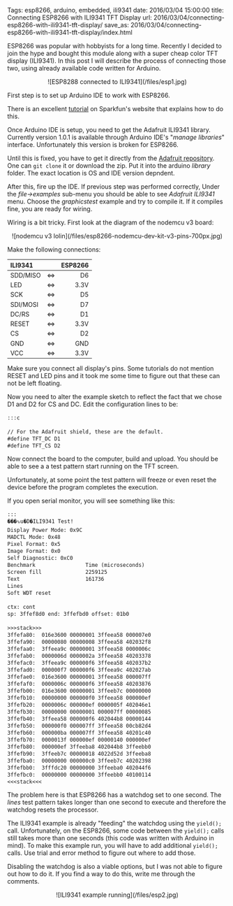 Tags: esp8266, arduino, embedded, ili9341
date: 2016/03/04 15:00:00
title: Connecting ESP8266 with ILI9341 TFT Display
url: 2016/03/04/connecting-esp8266-with-ili9341-tft-display/
save_as: 2016/03/04/connecting-esp8266-with-ili9341-tft-display/index.html


ESP8266 was popular with hobbyists for a long time. Recently I decided to join the hype and bought this module along with a super cheap color TFT display (ILI9341). In this post I will describe the process of connecting those two, using already available code written for Arduino.

<center>
![ESP8288 connected to ILI9341](/files/esp1.jpg)
</center>

First step is to set up Arduino IDE to work with ESP8266.

There is an excellent [tutorial](https://learn.sparkfun.com/tutorials/esp8266-thing-hookup-guide/installing-the-esp8266-arduino-addon)  on Sparkfun's website that explains how to do this.

Once Arduino IDE is setup, you need to get the Adafruit ILI9341 library. Currently version 1.0.1 is available through Arduino IDE's "*manage libraries*" interface. Unfortunately this version is broken for ESP8266.

Until this is fixed, you have to get it directly from the [Adafruit repository](https://github.com/adafruit/Adafruit_ILI9341). One can `git clone` it or download the zip. Put it into the arduino *library* folder. The exact location is OS and IDE version depndent.

After this, fire up the IDE. If previous step was performed correctly, Under the *file->examples* sub-menu you should be able to see *Adafruit ILI9341* menu. Choose the *graphicstest* example and try to compile it. If it compiles fine, you are ready for wiring.

Wiring is a bit tricky. First look at the diagram of the nodemcu v3 board:

<center>
![nodemcu v3 lolin](/files/esp8266-nodemcu-dev-kit-v3-pins-700px.jpg)
</center>

Make the following connections:

| ILI9341       |          | ESP8266 |
|:------------- |:--------:| -------:|
| SDD/MISO      |  &#8660; | D6      |
| LED           |  &#8660; | 3.3V    |
| SCK           |  &#8660; | D5      |
| SDI/MOSI      |  &#8660; | D7      |
| DC/RS         |  &#8660; | D1      |
| RESET         |  &#8660; | 3.3V    |
| CS            |  &#8660; | D2      |
| GND           |  &#8660; | GND     |
| VCC           |  &#8660; | 3.3V    |


Make sure you connect all display's pins. Some tutorials do not mention RESET and LED pins and it took me some time to figure out that these can not be left floating.

Now you need to alter the example sketch to reflect the fact that we chose D1 and D2 for CS and DC. Edit the configuration lines to be:

    :::c
    
    // For the Adafruit shield, these are the default.
    #define TFT_DC D1
    #define TFT_CS D2

Now connect the board to the computer, build and upload. You should be able to see a a test pattern start running on the TFT screen.

Unfortunately, at some point the test pattern will freeze or even reset the device before the program completes the execution.

If you open serial monitor, you will see something like this:

    :::
    ���ԅu�D�ILI9341 Test!
    Display Power Mode: 0x9C
    MADCTL Mode: 0x48
    Pixel Format: 0x5
    Image Format: 0x0
    Self Diagnostic: 0xC0
    Benchmark                Time (microseconds)
    Screen fill              2259125
    Text                     161736
    Lines                    
    Soft WDT reset
    
    ctx: cont 
    sp: 3ffef8d0 end: 3ffefbd0 offset: 01b0
    
    >>>stack>>>
    3ffefa80:  016e3600 00000001 3ffeea58 000007e0  
    3ffefa90:  00000080 00000008 3ffeea58 402032f8  
    3ffefaa0:  3ffeea9c 00000001 3ffeea58 0000006c  
    3ffefab0:  0000006d 0000002a 3ffeea58 40203378  
    3ffefac0:  3ffeea9c 000000f6 3ffeea58 402037b2  
    3ffefad0:  000000f7 000000f6 3ffeea9c 402027ab  
    3ffefae0:  016e3600 00000001 3ffeea58 000007ff  
    3ffefaf0:  0000006c 000000f6 3ffeea58 40203876  
    3ffefb00:  016e3600 00000001 3ffeeb7c 00000000  
    3ffefb10:  00000000 000000f0 3ffeea58 000000ef  
    3ffefb20:  0000006c 000000ef 0000005f 402046e1  
    3ffefb30:  00000000 00000001 000007ff 00000085  
    3ffefb40:  3ffeea58 000000f6 402044b8 00000144  
    3ffefb50:  000000f0 000007ff 3ffeea58 00cb82d4  
    3ffefb60:  000000ba 000007ff 3ffeea58 40201c40  
    3ffefb70:  0000013f 000000ef 00000140 000000ef  
    3ffefb80:  000000ef 3ffeeba8 402044b8 3ffeebb0  
    3ffefb90:  3ffeeb7c 00000018 4022d52d 3ffeeba8  
    3ffefba0:  00000000 000000c0 3ffeeb7c 40202398  
    3ffefbb0:  3fffdc20 00000000 3ffeeba0 402044f6  
    3ffefbc0:  00000000 00000000 3ffeebb0 40100114  
    <<<stack<<<
    

The problem here is that ESP8266 has a watchdog set to one second. The *lines* test pattern takes longer than one second to execute and therefore the watchdog resets the processor.

The ILI9341 example is already "feeding" the watchdog using the ```yield();``` call. Unfortunately, on the ESP8266, some code between the ```yield();``` calls still takes more than one seconds (this code was written with Arduino in mind). To make this example run, you will have to add additional ```yield();``` calls. Use trial and error method to figure out where to add those.

Disabling the watchdog is also a viable options, but I was not able to figure out how to do it. If you find a way to do this, write me through the comments. 


<center>
![ILI9341 example running](/files/esp2.jpg)
</center>
